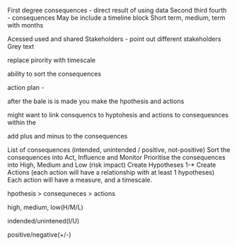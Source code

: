 First degree consequences - direct result of using data
Second third fourth - consequences
May be include a timeline block
Short term, medium, term with months

Acessed used and shared
Stakeholders - point out different stakeholders
Grey text


replace pirority with timescale

ability to sort the consequences 

action plan - 

after the bale is is made you make the hpothesis and actions

might want to link consquencs to hyptohesis and actions to consequesnces within the 

add plus and minus to the consequences


List of consequences (intended, unintended / positive, not-positive)
Sort the consequences into Act, Influence and Monitor
Prioritise the consequences into High, Medium and Low (risk impact)
Create Hypotheses 1-*
Create Actions (each action will have a relationship with at least 1 hypotheses)
Each action will have a measure, and a timescale.


hpothesis > consequneces > actions 


high, medium, low(H/M/L)



indended/unintened(I/U)





positive/negative(+/-)